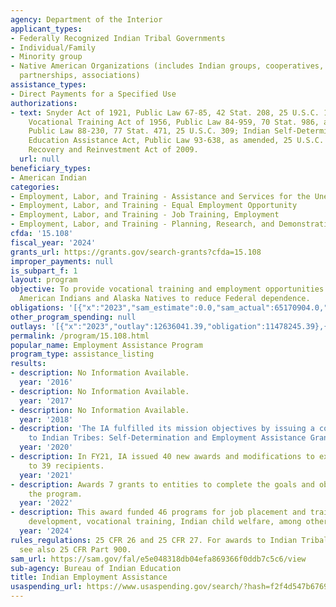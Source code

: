 ```yaml
---
agency: Department of the Interior
applicant_types:
- Federally Recognized Indian Tribal Governments
- Individual/Family
- Minority group
- Native American Organizations (includes Indian groups, cooperatives, corporations,
  partnerships, associations)
assistance_types:
- Direct Payments for a Specified Use
authorizations:
- text: Snyder Act of 1921, Public Law 67-85, 42 Stat. 208, 25 U.S.C. 13; Indian Adult
    Vocational Training Act of 1956, Public Law 84-959, 70 Stat. 986, as amended;
    Public Law 88-230, 77 Stat. 471, 25 U.S.C. 309; Indian Self-Determination and
    Education Assistance Act, Public Law 93-638, as amended, 25 U.S.C. 450, American
    Recovery and Reinvestment Act of 2009.
  url: null
beneficiary_types:
- American Indian
categories:
- Employment, Labor, and Training - Assistance and Services for the Unemployed
- Employment, Labor, and Training - Equal Employment Opportunity
- Employment, Labor, and Training - Job Training, Employment
- Employment, Labor, and Training - Planning, Research, and Demonstration
cfda: '15.108'
fiscal_year: '2024'
grants_url: https://grants.gov/search-grants?cfda=15.108
improper_payments: null
is_subpart_f: 1
layout: program
objective: To provide vocational training and employment opportunities to eligible
  American Indians and Alaska Natives to reduce Federal dependence.
obligations: '[{"x":"2023","sam_estimate":0.0,"sam_actual":65170904.0,"usa_spending_actual":65170903.82},{"x":"2024","sam_estimate":0.0,"sam_actual":56565015.0,"usa_spending_actual":57607086.67},{"x":"2025","sam_estimate":0.0,"sam_actual":13912000.0,"usa_spending_actual":25030015.88}]'
other_program_spending: null
outlays: '[{"x":"2023","outlay":12636041.39,"obligation":11478245.39},{"x":"2024","outlay":8855014.62,"obligation":6230620.0},{"x":"2025","outlay":18009245.33,"obligation":16544481.68}]'
permalink: /program/15.108.html
popular_name: Employment Assistance Program
program_type: assistance_listing
results:
- description: No Information Available.
  year: '2016'
- description: No Information Available.
  year: '2017'
- description: No Information Available.
  year: '2018'
- description: 'The IA fulfilled its mission objectives by issuing a combined 55 awards
    to Indian Tribes: Self-Determination and Employment Assistance Grants.'
  year: '2020'
- description: In FY21, IA issued 40 new awards and modifications to existing awards
    to 39 recipients.
  year: '2021'
- description: Awards 7 grants to entities to complete the goals and objectives of
    the program.
  year: '2022'
- description: This award funded 46 programs for job placement and training, carrer
    development, vocational training, Indian child welfare, among other programs
  year: '2024'
rules_regulations: 25 CFR 26 and 25 CFR 27. For awards to Indian Tribal Governments
  see also 25 CFR Part 900.
sam_url: https://sam.gov/fal/e5e048318db04efa869366f0ddb7c5c6/view
sub-agency: Bureau of Indian Education
title: Indian Employment Assistance
usaspending_url: https://www.usaspending.gov/search/?hash=f2f4d547b6769b6be08f08641764a502
---
```

